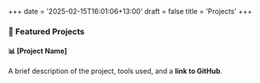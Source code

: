 +++
date = '2025-02-15T16:01:06+13:00'
draft = false
title = 'Projects'
+++

### 🚀 Featured Projects

#### 📊 **[Project Name]**
A brief description of the project, tools used, and a **link to GitHub**.